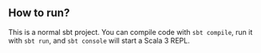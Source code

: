 ## How to run?
This is a normal sbt project. You can compile code with `sbt compile`, run it with `sbt run`, and `sbt console` will start a Scala 3 REPL.